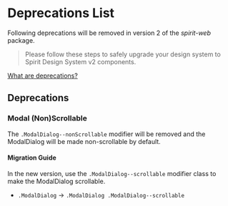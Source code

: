 # Deprecations List

Following deprecations will be removed in version 2 of the _spirit-web_ package.

> Please follow these steps to safely upgrade your design system to Spirit Design System v2 components.

[What are deprecations?][readme-deprecations]

## Deprecations

### Modal (Non)Scrollable

The `.ModalDialog--nonScrollable` modifier will be removed and the ModalDialog will be made non-scrollable by default.

#### Migration Guide

In the new version, use the `.ModalDialog--scrollable` modifier class to make the ModalDialog scrollable.

- `.ModalDialog` → `.ModalDialog .ModalDialog--scrollable`

[readme-deprecations]: https://github.com/lmc-eu/spirit-design-system/blob/main/packages/web/README.md#deprecations
[readme-feature-flags]: https://github.com/lmc-eu/spirit-design-system/blob/main/packages/web/README.md#feature-flags
[dictionary-placement]: https://github.com/lmc-eu/spirit-design-system/blob/main/docs/DICTIONARIES.md#placement
